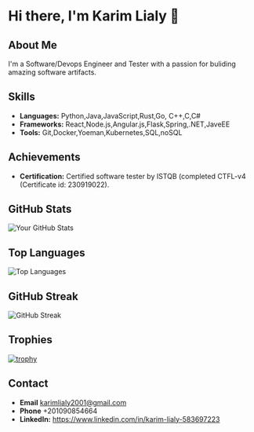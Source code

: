# Hi there, I'm Karim Lialy 👋

## About Me
I'm a Software/Devops Engineer and Tester with a passion for buliding amazing software artifacts.

## Skills
- **Languages:** Python,Java,JavaScript,Rust,Go, C++,C,C#
- **Frameworks:** React,Node.js,Angular.js,Flask,Spring,.NET,JaveEE
- **Tools:** Git,Docker,Yoeman,Kubernetes,SQL,noSQL

## Achievements
- **Certification:** Certified software tester by ISTQB (completed CTFL-v4 (Certificate id: 230919022).

## GitHub Stats
![Your GitHub Stats](https://github-readme-stats.vercel.app/api?Kemol001&show_icons=true&theme=radical)

## Top Languages
![Top Languages](https://github-readme-stats.vercel.app/api/top-langs/?username=Kemool001&layout=compact&theme=radical)

## GitHub Streak
![GitHub Streak](https://github-readme-streak-stats.herokuapp.com/?user=Kemol001&theme=radical)

## Trophies
[![trophy](https://github-profile-trophy.vercel.app/?username=Kemol001&theme=radical)](https://github.com/ryo-ma/github-profile-trophy)

## Contact
- **Email** karimlialy2001@gmail.com
- **Phone** +201090854664
- **LinkedIn:** https://www.linkedin.com/in/karim-lialy-583697223
